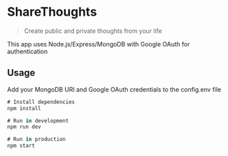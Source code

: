 # ShareThoughts

> Create public and private thoughts from your life

This app uses Node.js/Express/MongoDB with Google OAuth for authentication

## Usage

Add your MongoDB URI and Google OAuth credentials to the config.env file

```javascript
# Install dependencies
npm install

# Run in development
npm run dev

# Run in production
npm start
```
